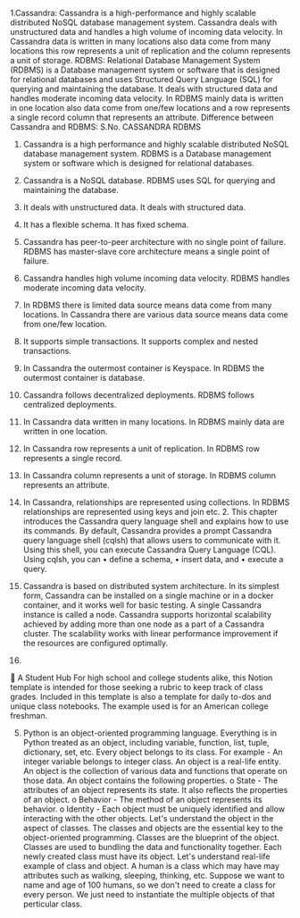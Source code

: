 1.Cassandra: Cassandra is a high-performance and highly scalable distributed NoSQL database management system. Cassandra deals with unstructured data and handles a high volume of incoming data velocity. In Cassandra data is written in many locations also data come from many locations this row represents a unit of replication and the column represents a unit of storage. 
RDBMS: Relational Database Management System (RDBMS) is a Database management system or software that is designed for relational databases and uses Structured Query Language (SQL) for querying and maintaining the database. It deals with structured data and handles moderate incoming data velocity. In RDBMS mainly data is written in one location also data come from one/few locations and a row represents a single record column that represents an attribute. 
Difference between Cassandra and RDBMS:
S.No.	CASSANDRA	RDBMS
1.	Cassandra is a high performance and highly scalable distributed NoSQL database management system.	RDBMS is a Database management system or software which is designed for relational databases.
2.	Cassandra is a NoSQL database.	RDBMS uses SQL for querying and maintaining the database.
3.	It deals with unstructured data.	It deals with structured data.
4.	It has a flexible schema.	It has fixed schema.
5.	Cassandra has peer-to-peer architecture with no single point of failure.	RDBMS has master-slave core architecture means a single point of failure.
6.	Cassandra handles high volume incoming data velocity.	RDBMS handles moderate incoming data velocity.
7.	In RDBMS there is limited data source means data come from many locations.	In Cassandra there are various data source means data come from one/few location.
8.	It supports simple transactions.	It supports complex and nested transactions.
9.	In Cassandra the outermost container is Keyspace.	In RDBMS the outermost container is database.
10.	Cassandra follows decentralized deployments.	RDBMS follows centralized deployments.
11.	In Cassandra data written in many locations.	In RDBMS mainly data are written in one location.
12.	In Cassandra row represents a unit of replication.	In RDBMS row represents a single record.
13.	In Cassandra column represents a unit of storage.	In RDBMS column represents an attribute.
14.	In Cassandra, relationships are represented using collections.	In RDBMS relationships are represented using keys and join etc.
         2.           This chapter introduces the Cassandra query language shell and explains how to use its commands.
By default, Cassandra provides a prompt Cassandra query language shell (cqlsh) that allows users to communicate with it. Using this shell, you can execute Cassandra Query Language (CQL).
Using cqlsh, you can
•	define a schema,
•	insert data, and
•	execute a query.
3. Cassandra is based on distributed system architecture. In its simplest form, Cassandra can be installed on a single machine or in a docker container, and it works well for basic testing. A single Cassandra instance is called a node. Cassandra supports horizontal scalability achieved by adding more than one node as a part of a Cassandra cluster. The scalability works with linear performance improvement if the resources are configured optimally.

4. 
📖 A Student Hub
For high school and college students alike, this Notion template is intended for those seeking a rubric to keep track of class grades. Included in this template is also a template for daily to-dos and unique class notebooks. The example used is for an American college freshman.

5. Python is an object-oriented programming language. Everything is in Python treated as an object, including variable, function, list, tuple, dictionary, set, etc. Every object belongs to its class. For example - An integer variable belongs to integer class. An object is a real-life entity. An object is the collection of various data and functions that operate on those data. An object contains the following properties.
o	State - The attributes of an object represents its state. It also reflects the properties of an object.
o	Behavior - The method of an object represents its behavior.
o	Identity - Each object must be uniquely identified and allow interacting with the other objects.
Let's understand the object in the aspect of classes.
The classes and objects are the essential key to the object-oriented programming. Classes are the blueprint of the object. Classes are used to bundling the data and functionality together. Each newly created class must have its object. Let's understand real-life example of class and object.
A human is a class which may have may attributes such as walking, sleeping, thinking, etc. Suppose we want to name and age of 100 humans, so we don't need to create a class for every person. We just need to instantiate the multiple objects of that perticular class.

